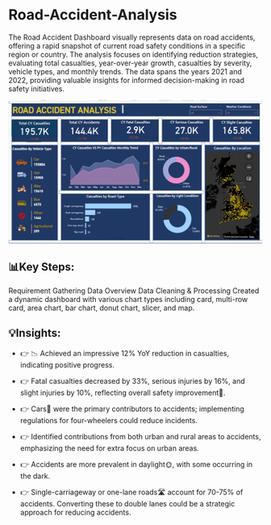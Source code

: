 # Road-Accident-Analysis
The Road Accident Dashboard visually represents data on road accidents, offering a rapid snapshot of current road safety conditions in a specific region or country. The analysis focuses on identifying reduction strategies, evaluating total casualties, year-over-year growth, casualties by severity, vehicle types, and monthly trends. The data spans the years 2021 and 2022, providing valuable insights for informed decision-making in road safety initiatives.

![image](road_accident_dashboard.png)

## 📊Key Steps:
Requirement Gathering
Data Overview
Data Cleaning & Processing
Created a dynamic dashboard with various chart types including card, multi-row card, area chart, bar chart, donut chart, slicer, and map.

## 💡Insights:
- 👉 📉 Achieved an impressive 12% YoY reduction in casualties, indicating positive progress.

- 👉 Fatal casualties decreased by 33%, serious injuries by 16%, and slight injuries by 10%, reflecting overall safety improvement🚦.

- 👉 Cars🚗 were the primary contributors to accidents; implementing regulations for four-wheelers could reduce incidents.

- 👉 Identified contributions from both urban and rural areas to accidents, emphasizing the need for extra focus on urban areas.

- 👉 Accidents are more prevalent in daylight🌞, with some occurring in the dark.

- 👉 Single-carriageway or one-lane roads🛣️ account for 70-75% of accidents. Converting these to double lanes could be a strategic approach for reducing accidents.







